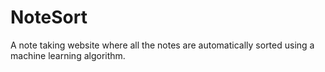# NoteSort
A note taking website where all the notes are automatically sorted using a machine learning algorithm.
